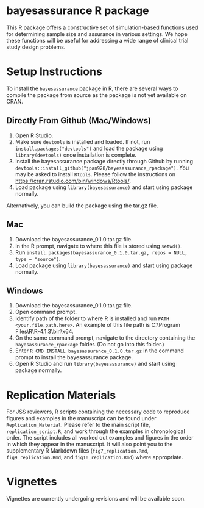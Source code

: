 # bayesassurance R package

This R package offers a constructive set of simulation-based functions
used for determining sample size and assurance in various settings. 
We hope these functions will be useful for addressing a wide range of 
clinical trial study design problems. 

# Setup Instructions

To install the `bayesassurance` package in R, there are several ways to compile the package from
source as the package is not yet available on CRAN. 

## Directly From Github (Mac/Windows)
  1. Open R Studio.
  2. Make sure `devtools` is installed and loaded. If not, run `install.packages("devtools")` and 
  load the package using `library(devtools)` once installation is complete. 
  3. Install the bayesassurance package directly through Github by running
  `devtools::install_github("jpan928/bayesassurance_rpackage")`. 
  You may be asked to install `Rtools`. Please follow the instructions
  on https://cran.rstudio.com/bin/windows/Rtools/. 
  4. Load package using `library(bayesassurance)` and start using package normally. 


Alternatively, you can build the package using the tar.gz file.

## Mac
  1. Download the bayesassurance_0.1.0.tar.gz file. 
  2. In the R prompt, navigate to where this file is stored using `setwd()`. 
  3. Run `install.packages(bayesassurance_0.1.0.tar.gz, repos = NULL, type = "source")`. 
  4. Load package using `library(bayesassurance)` and start using package normally. 

 
## Windows
  1. Download the bayesassurance_0.1.0.tar.gz file.
  2. Open command prompt. 
  3. Identify path of the folder to where R is installed and run `PATH <your.file.path.here>`. 
  An example of this file path is C:\Program Files\R\R-4.1.3\bin\x64. 
  4. On the same command prompt, navigate to the directory containing the `bayesassurance_rpackage` folder.
  (Do not go into this folder.)
  5. Enter `R CMD INSTALL bayesassurance_0.1.0.tar.gz` in the command prompt to install the 
  bayesassurance package. 
  6. Open R Studio and run `library(bayesassurance)` and start using package normally. 
  

# Replication Materials

For JSS reviewers, R scripts containing the necessary code to reproduce figures and examples
in the manuscript can be found under `Replication_Material`. Please refer to the main 
script file, `replication_script.R`, and work through the examples in chronological 
order. The script includes all worked out examples and figures in the order in which they 
appear in the manuscript. It will also point you to the supplementary R Markdown files 
(`fig7_replication.Rmd`, `fig9_replication.Rmd`, and `fig10_replication.Rmd`)
where appropriate. 
  
# Vignettes

Vignettes are currently undergoing revisions and will be available soon. 

